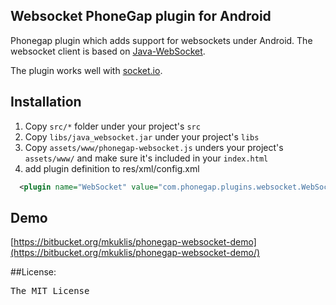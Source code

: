 ## Websocket PhoneGap plugin for Android

Phonegap plugin which adds support for websockets under Android.
The websocket client is based on [Java-WebSocket](https://github.com/TooTallNate/Java-WebSocket).

The plugin works well with [socket.io](http://socket.io/).

## Installation

1. Copy `src/*` folder under your project's `src`
2. Copy `libs/java_websocket.jar` under your project's `libs`
3. Copy `assets/www/phonegap-websocket.js` unders your project's `assets/www/` and make sure it's included in your `index.html`
4. add plugin definition to res/xml/config.xml

```xml
  <plugin name="WebSocket" value="com.phonegap.plugins.websocket.WebSocket" />
```

## Demo

[https://bitbucket.org/mkuklis/phonegap-websocket-demo](https://bitbucket.org/mkuklis/phonegap-websocket-demo/)

##License:
<pre>
The MIT License
</pre>
